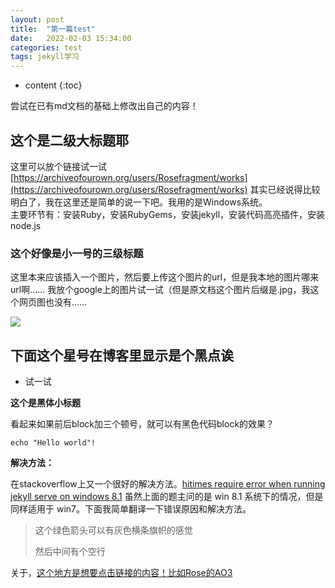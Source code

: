 ```yaml
---
layout: post
title:  "第一篇test"
date:   2022-02-03 15:34:00
categories: test
tags: jekyll学习
---
```


* content
{:toc}

尝试在已有md文档的基础上修改出自己的内容！





## 这个是二级大标题耶

这里可以放个链接试一试 [https://archiveofourown.org/users/Rosefragment/works](https://archiveofourown.org/users/Rosefragment/works) 其实已经说得比较明白了，我在这里还是简单的说一下吧。我用的是Windows系统。    
主要环节有：安装Ruby，安装RubyGems，安装jekyll，安装代码高亮插件，安装node.js

### 这个好像是小一号的三级标题

这里本来应该插入一个图片，然后要上传这个图片的url，但是我本地的图片哪来url啊……
我放个google上的图片试一试（但是原文档这个图片后缀是.jpg，我这个网页图也没有……

![](https://th.bing.com/th/id/R.8d0439e2d5a6407c2539e74419d96a9f?rik=Kmm5Sw3xrkqicA&riu=http%3a%2f%2fimg00.deviantart.net%2f1cb2%2fi%2f2015%2f113%2f4%2fb%2f12th_doctor_and_clara_by_vortexvisuals-d8qsfrm.jpg&ehk=6x5j8DK7E0mvi4BiuljEqhN0CjRWzdimZnS8S9hSvpg%3d&risl=&pid=ImgRaw&r=0)



## 下面这个星号在博客里显示是个黑点诶

*  试一试


**这个是黑体小标题**

看起来如果前后block加三个顿号，就可以有黑色代码block的效果？

```
echo "Hello world"!
```

**解决方法：**

在stackoverflow上又一个很好的解决方法。[hitimes require error when running jekyll serve on windows 8.1](http://stackoverflow.com/questions/28985481/hitimes-require-error-when-running-jekyll-serve-on-windows-8-1) 虽然上面的题主问的是 win 8.1 系统下的情况，但是同样适用于 win7。下面我简单翻译一下错误原因和解决方法。

> 这个绿色箭头可以有灰色横条旗帜的感觉
>
> 然后中间有个空行



关于，[这个地方是想要点击链接的内容！比如Rose的AO3](https://archiveofourown.org/users/Rosefragment) 
